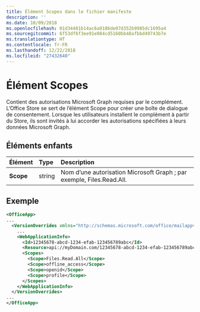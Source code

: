 ```yaml
---
title: Élément Scopes dans le fichier manifeste
description: ''
ms.date: 10/09/2018
ms.openlocfilehash: 01d34481b14ac6a9186de07d352b9985dc1695a4
ms.sourcegitcommit: 6f53df6f3ee91e084cd5160bb48afbbd49743b7e
ms.translationtype: HT
ms.contentlocale: fr-FR
ms.lasthandoff: 12/22/2018
ms.locfileid: "27432640"
---
```

# <a name="scopes-element"></a>Élément Scopes

Contient des autorisations Microsoft Graph requises par le complément. L’Office Store se sert de l’élément Scope pour créer une boîte de dialogue de consentement. Lorsque les utilisateurs installent le complément à partir du Store, ils sont invités à lui accorder les autorisations spécifiées à leurs données Microsoft Graph.

## <a name="child-elements"></a>Éléments enfants

|  Élément |  Type  |  Description  |
|:-----|:-----|:-----|
|  **Scope**                |  string     |   Nom d’une autorisation Microsoft Graph ; par exemple, Files.Read.All. |

## <a name="example"></a>Exemple

```xml
<OfficeApp>
...
  <VersionOverrides xmlns="http://schemas.microsoft.com/office/mailappversionoverrides" xsi:type="VersionOverridesV1_0">
    ...
    <WebApplicationInfo>
      <Id>12345678-abcd-1234-efab-123456789abc</Id>
      <Resource>api://myDomain.com/12345678-abcd-1234-efab-123456789abc<Resource>
      <Scopes>
        <Scope>Files.Read.All</Scope>
        <Scope>offline_access</Scope>
        <Scope>openid</Scope>
        <Scope>profile</Scope>
      </Scopes>
    </WebApplicationInfo>
  </VersionOverrides>
...
</OfficeApp>
```
